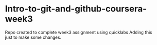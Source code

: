 # Intro-to-git-and-github-coursera-week3
Repo created to complete week3 assignment using quicklabs
Adding this just to make some changes.
